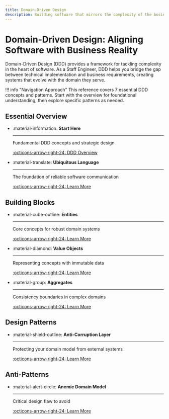```yaml
---
title: Domain-Driven Design
description: Building software that mirrors the complexity of the business domain through strategic design patterns
---
```


# Domain-Driven Design: Aligning Software with Business Reality

Domain-Driven Design (DDD) provides a framework for tackling complexity in the heart of software. As a Staff Engineer, DDD helps you bridge the gap between technical implementation and business requirements, creating systems that evolve with the domain they serve.

!!! info "Navigation Approach"
    This reference covers 7 essential DDD concepts and patterns. Start with the overview for foundational understanding, then explore specific patterns as needed.

## Essential Overview

<div class="grid cards" markdown>

-   :material-information: **Start Here**
    
    ---
    
    Fundamental DDD concepts and strategic design
    
    [:octicons-arrow-right-24: DDD Overview](ddd-overview.md)

-   :material-translate: **Ubiquitous Language**
    
    ---
    
    The foundation of reliable software communication
    
    [:octicons-arrow-right-24: Learn More](ubiquitous-language.md)

</div>

## Building Blocks

<div class="grid cards" markdown>

-   :material-cube-outline: **Entities**
    
    ---
    
    Core concepts for robust domain systems
    
    [:octicons-arrow-right-24: Learn More](entity.md)

-   :material-diamond: **Value Objects**
    
    ---
    
    Representing concepts with immutable data
    
    [:octicons-arrow-right-24: Learn More](value-object.md)

-   :material-group: **Aggregates**
    
    ---
    
    Consistency boundaries in complex domains
    
    [:octicons-arrow-right-24: Learn More](aggregate-pattern.md)

</div>

## Design Patterns

<div class="grid cards" markdown>

-   :material-shield-outline: **Anti-Corruption Layer**
    
    ---
    
    Protecting your domain model from external systems
    
    [:octicons-arrow-right-24: Learn More](anti-corruption-layer.md)

</div>

## Anti-Patterns

<div class="grid cards" markdown>

-   :material-alert-circle: **Anemic Domain Model**
    
    ---
    
    Critical design flaw to avoid
    
    [:octicons-arrow-right-24: Learn More](anemic-model.md)

</div>
